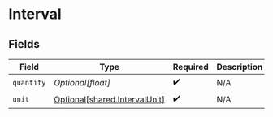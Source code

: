 # Interval


## Fields

| Field                                                                    | Type                                                                     | Required                                                                 | Description                                                              |
| ------------------------------------------------------------------------ | ------------------------------------------------------------------------ | ------------------------------------------------------------------------ | ------------------------------------------------------------------------ |
| `quantity`                                                               | *Optional[float]*                                                        | :heavy_check_mark:                                                       | N/A                                                                      |
| `unit`                                                                   | [Optional[shared.IntervalUnit]](undefined/models/shared/intervalunit.md) | :heavy_check_mark:                                                       | N/A                                                                      |